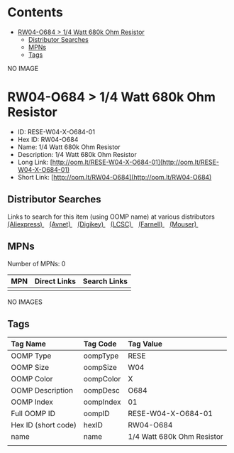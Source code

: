 



Contents
========

* [RW04-O684 > 1/4 Watt 680k Ohm Resistor](#rw04-o684--14-watt-680k-ohm-resistor)
	* [Distributor Searches](#distributor-searches)
	* [MPNs](#mpns)
	* [Tags](#tags)
  
NO IMAGE  
# RW04-O684 > 1/4 Watt 680k Ohm Resistor

- ID: RESE-W04-X-O684-01
- Hex ID: RW04-O684
- Name: 1/4 Watt 680k Ohm Resistor
- Description: 1/4 Watt 680k Ohm Resistor
- Long Link: [http://oom.lt/RESE-W04-X-O684-01](http://oom.lt/RESE-W04-X-O684-01)
- Short Link: [http://oom.lt/RW04-O684](http://oom.lt/RW04-O684)

## Distributor Searches
  
Links to search for this item (using OOMP name) at various distributors  
[(Aliexpress) ](https://www.aliexpress.com/wholesale?SearchText=11171/4+Watt+680k+Ohm+Resistor)&nbsp;&nbsp;&nbsp;[(Avnet) ](https://www.avnet.com/shop/us/search/1/4+Watt+680k+Ohm+Resistor)&nbsp;&nbsp;&nbsp;[(Digikey) ](https://www.digikey.co.uk/en/products/result?s=1/4+Watt+680k+Ohm+Resistor)&nbsp;&nbsp;&nbsp;[(LCSC) ](https://www.lcsc.com/search?q=1/4+Watt+680k+Ohm+Resistor)&nbsp;&nbsp;&nbsp;[(Farnell) ](https://uk.farnell.com/search?st=1/4+Watt+680k+Ohm+Resistor)&nbsp;&nbsp;&nbsp;[(Mouser) ](https://www.mouser.com/c/?q=1/4+Watt+680k+Ohm+Resistor)&nbsp;&nbsp;&nbsp;
## MPNs
  
Number of MPNs: 0  

|MPN|Direct Links|Search Links|
| :--- | :--- | :--- |
||||
  
NO IMAGES  
## Tags
  

|Tag Name|Tag Code|Tag Value|
| :--- | :--- | :--- |
|OOMP Type|oompType|RESE|
|OOMP Size|oompSize|W04|
|OOMP Color|oompColor|X|
|OOMP Description|oompDesc|O684|
|OOMP Index|oompIndex|01|
|Full OOMP ID|oompID|RESE-W04-X-O684-01|
|Hex ID (short code)|hexID|RW04-O684|
|name|name|1/4 Watt 680k Ohm Resistor|
||||

